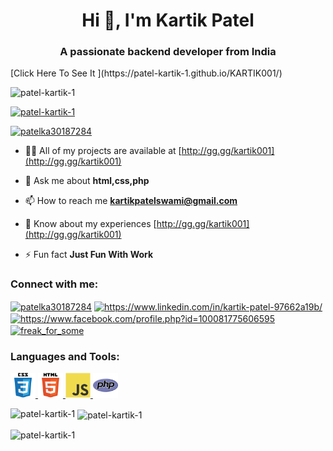 <h1 align="center">Hi 👋, I'm Kartik Patel</h1>
<h3 align="center">A passionate backend developer from India</h3>
[Click Here To See It ](https://patel-kartik-1.github.io/KARTIK001/)
<p align="left"> <img src="https://komarev.com/ghpvc/?username=patel-kartik-1&label=Profile%20views&color=0e75b6&style=flat" alt="patel-kartik-1" /> </p>

<p align="left"> <a href="https://github.com/ryo-ma/github-profile-trophy"><img src="https://github-profile-trophy.vercel.app/?username=patel-kartik-1" alt="patel-kartik-1" /></a> </p>

<p align="left"> <a href="https://twitter.com/patelka30187284" target="blank"><img src="https://img.shields.io/twitter/follow/patelka30187284?logo=twitter&style=for-the-badge" alt="patelka30187284" /></a> </p>

- 👨‍💻 All of my projects are available at [http://gg.gg/kartik001](http://gg.gg/kartik001)

- 💬 Ask me about **html,css,php**

- 📫 How to reach me **kartikpatelswami@gmail.com**

- 📄 Know about my experiences [http://gg.gg/kartik001](http://gg.gg/kartik001)

- ⚡ Fun fact **Just Fun With Work**

<h3 align="left">Connect with me:</h3>
<p align="left">
<a href="https://twitter.com/patelka30187284" target="blank"><img align="center" src="https://raw.githubusercontent.com/rahuldkjain/github-profile-readme-generator/master/src/images/icons/Social/twitter.svg" alt="patelka30187284" height="30" width="40" /></a>
<a href="https://linkedin.com/in/https://www.linkedin.com/in/kartik-patel-97662a19b/" target="blank"><img align="center" src="https://raw.githubusercontent.com/rahuldkjain/github-profile-readme-generator/master/src/images/icons/Social/linked-in-alt.svg" alt="https://www.linkedin.com/in/kartik-patel-97662a19b/" height="30" width="40" /></a>
<a href="https://fb.com/https://www.facebook.com/profile.php?id=100081775606595" target="blank"><img align="center" src="https://raw.githubusercontent.com/rahuldkjain/github-profile-readme-generator/master/src/images/icons/Social/facebook.svg" alt="https://www.facebook.com/profile.php?id=100081775606595" height="30" width="40" /></a>
<a href="https://instagram.com/freak_for_some" target="blank"><img align="center" src="https://raw.githubusercontent.com/rahuldkjain/github-profile-readme-generator/master/src/images/icons/Social/instagram.svg" alt="freak_for_some" height="30" width="40" /></a>
</p>

<h3 align="left">Languages and Tools:</h3>
<p align="left"> <a href="https://www.w3schools.com/css/" target="_blank" rel="noreferrer"> <img src="https://raw.githubusercontent.com/devicons/devicon/master/icons/css3/css3-original-wordmark.svg" alt="css3" width="40" height="40"/> </a> <a href="https://www.w3.org/html/" target="_blank" rel="noreferrer"> <img src="https://raw.githubusercontent.com/devicons/devicon/master/icons/html5/html5-original-wordmark.svg" alt="html5" width="40" height="40"/> </a> <a href="https://developer.mozilla.org/en-US/docs/Web/JavaScript" target="_blank" rel="noreferrer"> <img src="https://raw.githubusercontent.com/devicons/devicon/master/icons/javascript/javascript-original.svg" alt="javascript" width="40" height="40"/> </a> <a href="https://www.php.net" target="_blank" rel="noreferrer"> <img src="https://raw.githubusercontent.com/devicons/devicon/master/icons/php/php-original.svg" alt="php" width="40" height="40"/> </a> </p>

<p><img align="left" src="https://github-readme-stats.vercel.app/api/top-langs?username=patel-kartik-1&show_icons=true&locale=en&layout=compact" alt="patel-kartik-1" /></p>

<p>&nbsp;<img align="center" src="https://github-readme-stats.vercel.app/api?username=patel-kartik-1&show_icons=true&locale=en" alt="patel-kartik-1" /></p>

<p><img align="center" src="https://github-readme-streak-stats.herokuapp.com/?user=patel-kartik-1&" alt="patel-kartik-1" /></p>
